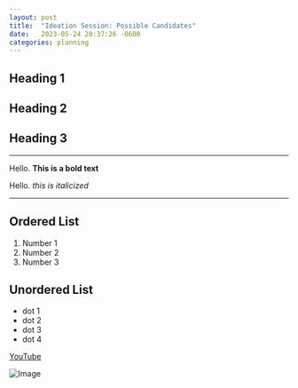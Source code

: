 ```yaml
---
layout: post
title:  "Ideation Session: Possible Candidates"
date:   2023-05-24 20:37:26 -0600
categories: planning
---
```


## Heading 1

## Heading 2

## Heading 3

---

Hello. **This is a bold text**

Hello. *this is italicized*

---

## Ordered List

1. Number 1
2. Number 2
3. Number 3

## Unordered List

- dot 1
- dot 2
- dot 3
- dot 4

[YouTube](https://www.youtube.com/)

![Image](https://res.cloudinary.com/dsdmfz9bs/image/upload/v1684894033/Turtle_Picture_teensk.png)
